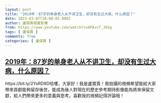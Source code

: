 ```yaml
---
layout: post
title: "2019年：87岁的单身老人从不讲卫生，却没有生过大病，什么原因？"
date: 2023-03-07T10:00:05.000Z
author: 盧保貴視覺影像
from: https://www.youtube.com/watch?v=APAzc7_J6Sg
tags: [ 盧保貴 ]
comments: True
categories: [ 盧保貴 ]
---
```

<!--1678183205000-->
[2019年：87岁的单身老人从不讲卫生，却没有生过大病，什么原因？](https://www.youtube.com/watch?v=APAzc7_J6Sg)
------

<div>
https://bit.ly/2YsRD8D哈嘍，大家好！我是盧寶貴！我拍攝的視頻希望能給大家帶來貢獻能夠留存後世，能成為後人對現在的歷史參考期待影像能為將來保留文獻，給人們帶來更多的意義與思考。喜歡我的視頻記得評論哦！
</div>

